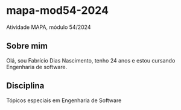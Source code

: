 # mapa-mod54-2024
Atividade MAPA, módulo 54/2024

## Sobre mim
Olá, sou Fabrício Dias Nascimento, tenho 24 anos e estou cursando Engenharia de software.
## Disciplina
Tópicos especiais em Engenharia de Software
